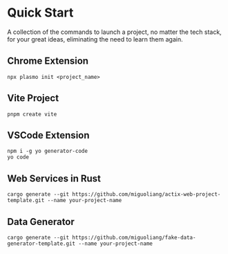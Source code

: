 # Quick Start

A collection of the commands to launch a project, no matter the tech stack, for your great ideas, eliminating the need to learn them again.

## Chrome Extension

```shell
npx plasmo init <project_name>
```

## Vite Project

```shell
pnpm create vite
```

## VSCode Extension

```shell
npm i -g yo generator-code
yo code
```

## Web Services in Rust

```shell
cargo generate --git https://github.com/miguoliang/actix-web-project-template.git --name your-project-name
```

## Data Generator

```shell
cargo generate --git https://github.com/miguoliang/fake-data-generator-template.git --name your-project-name
```
